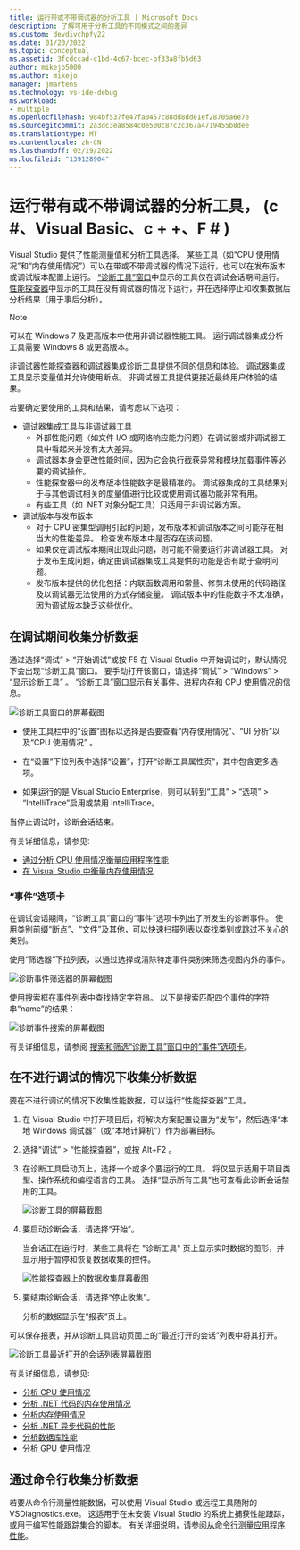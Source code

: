 ```yaml
---
title: 运行带或不带调试器的分析工具 | Microsoft Docs
description: 了解可用于分析工具的不同模式之间的差异
ms.custom: devdivchpfy22
ms.date: 01/20/2022
ms.topic: conceptual
ms.assetid: 3fcdccad-c1bd-4c67-bcec-bf33a8fb5d63
author: mikejo5000
ms.author: mikejo
manager: jmartens
ms.technology: vs-ide-debug
ms.workload:
- multiple
ms.openlocfilehash: 984bf537fe47fa0457c88dd8dde1ef28705a6e7e
ms.sourcegitcommit: 2a3dc3ea8584c0e500c87c2c367a4719455b8dee
ms.translationtype: MT
ms.contentlocale: zh-CN
ms.lasthandoff: 02/19/2022
ms.locfileid: "139128904"
---
```

# <a name="run-profiling-tools-with-or-without-the-debugger-c-visual-basic-c-f"></a>运行带有或不带调试器的分析工具， (c #、Visual Basic、c + +、F # ) 

Visual Studio 提供了性能测量值和分析工具选择。 某些工具（如“CPU 使用情况”和“内存使用情况”）可以在带或不带调试器的情况下运行，也可以在发布版本或调试版本配置上运行。 [“诊断工具”窗口](../profiling/profiling-feature-tour.md#measure-performance-while-debugging)中显示的工具仅在调试会话期间运行。 [性能探查器](../profiling/profiling-feature-tour.md#post_mortem)中显示的工具在没有调试器的情况下运行，并在选择停止和收集数据后分析结果（用于事后分析）。

>[!NOTE]
>可以在 Windows 7 及更高版本中使用非调试器性能工具。 运行调试器集成分析工具需要 Windows 8 或更高版本。

非调试器性能探查器和调试器集成诊断工具提供不同的信息和体验。 调试器集成工具显示变量值并允许使用断点。 非调试器工具提供更接近最终用户体验的结果。

若要确定要使用的工具和结果，请考虑以下选项：

- 调试器集成工具与非调试器工具
  - 外部性能问题（如文件 I/O 或网络响应能力问题）在调试器或非调试器工具中看起来并没有太大差异。
  - 调试器本身会更改性能时间，因为它会执行截获异常和模块加载事件等必要的调试操作。
  - 性能探查器中的发布版本性能数字是最精准的。 调试器集成的工具结果对于与其他调试相关的度量值进行比较或使用调试器功能非常有用。
  - 有些工具（如 .NET 对象分配工具）只适用于非调试器方案。
- 调试版本与发布版本
  - 对于 CPU 密集型调用引起的问题，发布版本和调试版本之间可能存在相当大的性能差异。 检查发布版本中是否存在该问题。
  - 如果仅在调试版本期间出现此问题，则可能不需要运行非调试器工具。 对于发布生成问题，确定由调试器集成工具提供的功能是否有助于查明问题。
  - 发布版本提供的优化包括：内联函数调用和常量、修剪未使用的代码路径及以调试器无法使用的方式存储变量。 调试版本中的性能数字不太准确，因为调试版本缺乏这些优化。

## <a name="collect-profiling-data-while-debugging"></a><a name="BKMK_Quick_start__Collect_diagnostic_data"></a> 在调试期间收集分析数据

通过选择“调试” > “开始调试”或按 F5 在 Visual Studio 中开始调试时，默认情况下会出现“诊断工具”窗口。 要手动打开该窗口，请选择“调试” > “Windows” > “显示诊断工具”  。 “诊断工具”窗口显示有关事件、进程内存和 CPU 使用情况的信息。

![诊断工具窗口的屏幕截图](../profiling/media/diagnostictoolswindow.png "“诊断工具”窗口")

- 使用工具栏中的“设置”图标以选择是否要查看“内存使用情况”、“UI 分析”以及“CPU 使用情况”   。

- 在“设置”下拉列表中选择“设置”，打开“诊断工具属性页”，其中包含更多选项。

- 如果运行的是 Visual Studio Enterprise，则可以转到“工具” > “选项” > “IntelliTrace”启用或禁用 IntelliTrace。

当停止调试时，诊断会话结束。

有关详细信息，请参见:

- [通过分析 CPU 使用情况衡量应用程序性能](../profiling/beginners-guide-to-performance-profiling.md)
- [在 Visual Studio 中衡量内存使用情况](../profiling/memory-usage.md)

### <a name="the-events-tab"></a>“事件”选项卡

在调试会话期间，“诊断工具”窗口的“事件”选项卡列出了所发生的诊断事件。 使用类别前缀“断点”、“文件”及其他，可以快速扫描列表以查找类别或跳过不关心的类别。

使用“筛选器”下拉列表，以通过选择或清除特定事件类别来筛选视图内外的事件。

![诊断事件筛选器的屏幕截图](../profiling/media/diagnosticeventfilter.png "诊断事件筛选器")

使用搜索框在事件列表中查找特定字符串。 以下是搜索匹配四个事件的字符串“name”的结果：

![诊断事件搜索的屏幕截图](../profiling/media/diagnosticseventsearch.png "诊断事件搜索")

有关详细信息，请参阅 [搜索和筛选“诊断工具”窗口中的“事件”选项卡](https://devblogs.microsoft.com/devops/searching-and-filtering-the-events-tab-of-the-diagnostic-tools-window/)。

## <a name="collect-profiling-data-without-debugging"></a>在不进行调试的情况下收集分析数据

要在不进行调试的情况下收集性能数据，可以运行“性能探查器”工具。

1. 在 Visual Studio 中打开项目后，将解决方案配置设置为“发布”，然后选择“本地 Windows 调试器”（或“本地计算机”）作为部署目标。

1. 选择“调试” > “性能探查器”，或按 Alt+F2   。

1. 在诊断工具启动页上，选择一个或多个要运行的工具。 将仅显示适用于项目类型、操作系统和编程语言的工具。 选择“显示所有工具”也可查看此诊断会话禁用的工具。

   ![诊断工具的屏幕截图](../profiling/media/diaghubsummarypage.png "DIAG_SelectTool")

1. 要启动诊断会话，请选择“开始”。

   当会话正在运行时，某些工具将在 "诊断工具" 页上显示实时数据的图形，并显示用于暂停和恢复数据收集的控件。

    ![性能探查器上的数据收集屏幕截图](../profiling/media/diaghubcollectdata.png "中心收集数据")

1. 要结束诊断会话，请选择“停止收集”。

   分析的数据显示在“报表”页上。

可以保存报表，并从诊断工具启动页面上的“最近打开的会话”列表中将其打开。

![诊断工具最近打开的会话列表屏幕截图](../profiling/media/diaghubopenexistingdiagsession.png "PDHUB_OpenExistingDiagSession")

有关详细信息，请参见:

- [分析 CPU 使用情况](../profiling/cpu-usage.md)
- [分析 .NET 代码的内存使用情况](../profiling/dotnet-alloc-tool.md)
- [分析内存使用情况](../profiling/memory-usage-without-debugging2.md)
- [分析 .NET 异步代码的性能](../profiling/analyze-async.md)
- [分析数据库性能](../profiling/analyze-database.md)
- [分析 GPU 使用情况](../profiling/gpu-usage.md)

## <a name="collect-profiling-data-from-the-command-line"></a>通过命令行收集分析数据

若要从命令行测量性能数据，可以使用 Visual Studio 或远程工具随附的 VSDiagnostics.exe。 这适用于在未安装 Visual Studio 的系统上捕获性能跟踪，或用于编写性能跟踪集合的脚本。 有关详细说明，请参阅[从命令行测量应用程序性能](../profiling/profile-apps-from-command-line.md)。